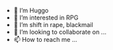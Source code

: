 - 👋 I’m Huggo
- 👀 I’m interested in RPG
- 🌱 I’m shift in rape, blackmail 
- 💞️ I’m looking to collaborate on ...
- 📫 How to reach me ...

<!---
dotadoYuYu/dotadoYuYu is a ✨ special ✨ repository because its `README.md` (this file) appears on your GitHub profile.
You can click the Preview link to take a look at your changes.
--->
